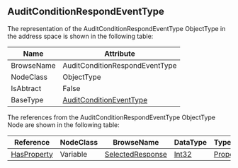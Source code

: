 <!-- objecttype -->
## AuditConditionRespondEventType

The representation of the AuditConditionRespondEventType ObjectType in the address space is shown in the following table:  

|Name|Attribute|
|---|---|
|BrowseName|AuditConditionRespondEventType|
|NodeClass|ObjectType|
|IsAbtract|False|
|BaseType|[AuditConditionEventType](../../../Part9/ObjectTypes/AuditConditionEventType/readme.md)|

The references from the AuditConditionRespondEventType ObjectType Node are shown in the following table:  

|Reference|NodeClass|BrowseName|DataType|TypeDefinition|ModellingRule|
|---|---|---|---|---|---|
|[HasProperty](../../../Part3/ReferenceTypes/HasProperty/readme.md)|Variable|[SelectedResponse](#SelectedResponse)|[Int32](../../../Part3/DataTypes/Int32/readme.md)|[PropertyType](../../Part5/VariableTypes/PropertyType/readme.md)|[Mandatory](../../Objects/Mandatory/readme.md)|


